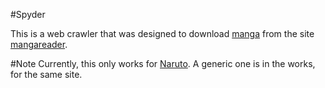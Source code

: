 #Spyder

This is a web crawler that was designed to download [manga](http://www.wikiwand.com/en/Manga) from the site [mangareader](http://www.mangareader.net/).

#Note
Currently, this only works for [Naruto](http://www.mangareader.net/naruto). A generic one is in the works, for the same site.